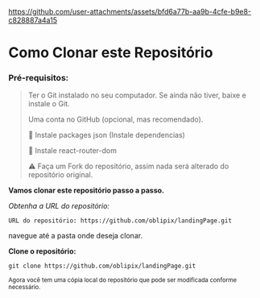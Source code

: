 




https://github.com/user-attachments/assets/bfd6a77b-aa9b-4cfe-b9e8-c828887a4a15












# Como Clonar este Repositório

>
### Pré-requisitos:


> Ter o Git instalado no seu computador.
> Se ainda não tiver, baixe e instale o Git.
>
> Uma conta no GitHub (opcional, mas recomendado).
>
>  📌 Instale packages json (Instale dependencias)
> 
>  📌 Instale react-router-dom
> 
> ⚠️ Faça um Fork do repositório, assim nada será alterado do repositório original.

**Vamos clonar este repositório passo a passo.**

_Obtenha a URL do repositório:_

`URL do repositório: https://github.com/oblipix/landingPage.git`




navegue até a pasta onde deseja clonar.


**Clone o repositório:**

`git clone https://github.com/oblipix/landingPage.git`


<sub> Agora você tem uma cópia local do repositório que pode ser modificada conforme necessário. </sub>





